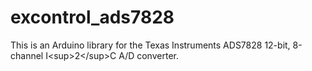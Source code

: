# excontrol_ads7828
This is an Arduino library for the Texas Instruments ADS7828 12-bit, 8-channel I&lt;sup>2&lt;/sup>C A/D converter.
